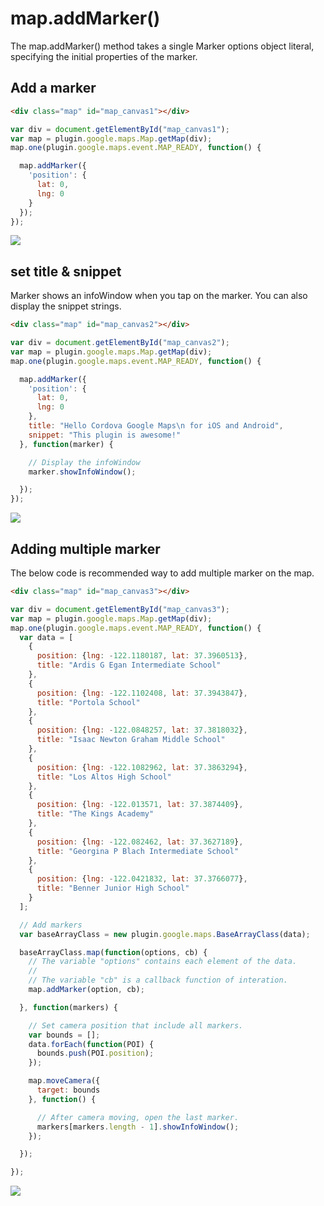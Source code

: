 # map.addMarker()

The map.addMarker() method takes a single Marker options object literal, specifying the initial properties of the marker.

## Add a marker

```html
<div class="map" id="map_canvas1"></div>
```

```js
var div = document.getElementById("map_canvas1");
var map = plugin.google.maps.Map.getMap(div);
map.one(plugin.google.maps.event.MAP_READY, function() {

  map.addMarker({
    'position': {
      lat: 0,
      lng: 0
    }
  });
});
```

![](image1.png)

## set title & snippet

Marker shows an infoWindow when you tap on the marker. You can also display the snippet strings.

```html
<div class="map" id="map_canvas2"></div>
```

```js
var div = document.getElementById("map_canvas2");
var map = plugin.google.maps.Map.getMap(div);
map.one(plugin.google.maps.event.MAP_READY, function() {

  map.addMarker({
    'position': {
      lat: 0,
      lng: 0
    },
    title: "Hello Cordova Google Maps\n for iOS and Android",
    snippet: "This plugin is awesome!"
  }, function(marker) {

    // Display the infoWindow
    marker.showInfoWindow();

  });
});
```

![](image2.png)

## Adding multiple marker

The below code is recommended way to add multiple marker on the map.

```html
<div class="map" id="map_canvas3"></div>
```

```js
var div = document.getElementById("map_canvas3");
var map = plugin.google.maps.Map.getMap(div);
map.one(plugin.google.maps.event.MAP_READY, function() {
  var data = [
    {
      position: {lng: -122.1180187, lat: 37.3960513},
      title: "Ardis G Egan Intermediate School"
    },
    {
      position: {lng: -122.1102408, lat: 37.3943847},
      title: "Portola School"
    },
    {
      position: {lng: -122.0848257, lat: 37.3818032},
      title: "Isaac Newton Graham Middle School"
    },
    {
      position: {lng: -122.1082962, lat: 37.3863294},
      title: "Los Altos High School"
    },
    {
      position: {lng: -122.013571, lat: 37.3874409},
      title: "The Kings Academy"
    },
    {
      position: {lng: -122.082462, lat: 37.3627189},
      title: "Georgina P Blach Intermediate School"
    },
    {
      position: {lng: -122.0421832, lat: 37.3766077},
      title: "Benner Junior High School"
    }
  ];

  // Add markers
  var baseArrayClass = new plugin.google.maps.BaseArrayClass(data);

  baseArrayClass.map(function(options, cb) {
    // The variable "options" contains each element of the data.
    //
    // The variable "cb" is a callback function of interation.
    map.addMarker(option, cb);

  }, function(markers) {

    // Set camera position that include all markers.
    var bounds = [];
    data.forEach(function(POI) {
      bounds.push(POI.position);
    });

    map.moveCamera({
      target: bounds
    }, function() {

      // After camera moving, open the last marker.
      markers[markers.length - 1].showInfoWindow();
    });

  });

});


```

![](image3.png)
